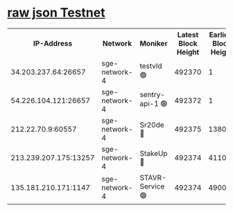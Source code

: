 
[raw json Testnet](https://rpc-check.sget.stavr.tech/sget/rpc-sget-result.json)
=


<table><tr><th>IP-Address</th><th>Network</th><th>Moniker</th><th>Latest Block Height</th><th>Earliest Block Height</th><th>Catching Up</th><th>Voting Power</th><th>Scan Time</th></tr><tr><td>34.203.237.64:26657</td><td>sge-network-4</td><td>testvld 🟢</td><td>492370</td><td>1</td><td>False</td><td>0</td><td>2023-12-04T03:16:05.392077558UTC</td></tr><tr><td>54.226.104.121:26657</td><td>sge-network-4</td><td>sentry-api-1 🟢</td><td>492372</td><td>1</td><td>False</td><td>0</td><td>2023-12-04T03:16:16.392158927UTC</td></tr><tr><td>212.22.70.9:60557</td><td>sge-network-4</td><td>Sr20de 🔴</td><td>492375</td><td>138001</td><td>False</td><td>99</td><td>2023-12-04T03:16:31.022498190UTC</td></tr><tr><td>213.239.207.175:13257</td><td>sge-network-4</td><td>StakeUp 🔴</td><td>492374</td><td>411001</td><td>False</td><td>100</td><td>2023-12-04T03:16:25.987274469UTC</td></tr><tr><td>135.181.210.171:1147</td><td>sge-network-4</td><td>STAVR-Service 🟢</td><td>492374</td><td>490001</td><td>False</td><td>0</td><td>2023-12-04T03:16:26.435993411UTC</td></tr></table>
